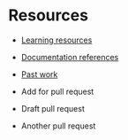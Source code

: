 # Resources

- [Learning resources](learning-resources.md)
- [Documentation references](doc-references.md)
- [Past work](past-work.md)

- Add for pull request
- Draft pull request
- Another pull request
